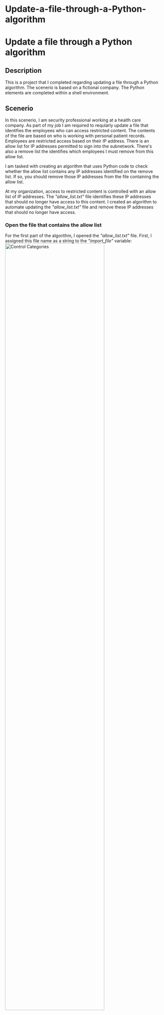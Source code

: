 # Update-a-file-through-a-Python-algorithm
<h1>Update a file through a Python algorithm</h1>

<h2>Description</h2>
This is a project that I completed regarding updating a file through a Python algorithm. The scenerio is based on a fictional company.
The Python elements are completed within a shell environment.

<br />

<h2>Scenerio</h2>

In this scenerio, I am security professional working at a health care company. As part of my job I am required to reqularly update a file that
identifies the employees who can access restricted content. The contents of the file are based on who is working with personal patient records.
Employees are restricted access based on their IP address. There is an allow list for IP addresses permitted to sign into the subnetwork.
There's also a remove list the identifies which employees I must remove from this allow list.

I am tasked with creating an algorithm that uses Python code to check whether the allow list contains any IP addresses identified on the remove list.
If so, you should remove those IP addresses from the file containing the allow list.

At my organization, access to restricted content is controlled with an allow list of IP addresses. The <em>"allow_list.txt"</em> file identifies these
IP addresses that should no longer have access to this content. I created an algorithm to automate updating the <em>"allow_list.txt"</em> file and remove
these IP addresses that should no longer have access.

<p >
<h3> Open the file that contains the allow list </h3>
For the first part of the algorithm, I opened the <em>"allow_list.txt"</em> file. First, I assigned this file name
as a string to the <em>"import_file"</em> variable:
  
<br align="center"/>
<img src="https://imgur.com/CLqvhQ0.png" height="80%" width="80%" alt="Control Categories"/>
<br />

Then, I used a <em>with</em> statement to open the file:

<br align="center"/>
<img src="https://imgur.com/G27SCfI.png" height="80%" width="80%" alt="Control Categories"/>
<br />
 
<h3> Describe the permissions string </h3>

The 10-character string can be deconstructed to determine who is authorized to access the
file and their specific permissions. The characters and what they represent are as follows:
- <b>1st character</b>: This character is either a <em>d</em> or hyphen <em>(-)</em> and indicates the file type. If it’s
a <em>d</em>, it’s a directory. If it’s a hyphen <em>(-)</em>, it’s a regular file.
-   <b>2nd-4th characters</b>: These characters indicate the read <em>(r)</em>, write <em>(w)</em>, and execute <em>(x)</em>
permissions for the user. When one of these characters is a hyphen <em>(-)</em> instead, it
indicates that this permission is not granted to the user.
-   <b>5th-7th characters</b>: These characters indicate the read <em>(r)</em>, write <em>(w)</em>, and execute <em>(x)</em>
permissions for the group. When one of these characters is a hyphen <em>(-)</em> instead, it
indicates that this permission is not granted for the group.
-   <b>8th-10th characters</b>: These characters indicate the read <em>(r)</em>, write <em>(w)</em>, and execute <em>(x)</em>
permissions for other. This owner type consists of all other users on the system apart
from the user and the group. When one of these characters is a hyphen <em>(-)</em> instead,
that indicates that this permission is not granted for other.

For example, the file permissions for <em>project_t.txt</em> are <em>-rw-rw-r--</em>. Since the first
character is a hyphen <em>(-)</em>, this indicates that <em>project_t.txt</em> is a file, not a directory. The
second, fifth, and eighth characters are all <em>(r)</em>, which indicates that user, group, and other all have
read permissions. The third and sixth characters are <em>(w)</em>, which indicates that only the user and
group have write permissions. No one has execute permissions for <em>project_t.txt</em>.

<br />

<h3>Change file permissions</h3>

The organization determined that other shouldn't have write access to any of their files. To
comply with this, I referred to the file permissions that I previously returned. I determined
<em>project_k.txt</em> must have the write access removed for other.

The following code demonstrates how I used Linux commands to do this:

<br/>
<img src="https://imgur.com/uEcfgI7.png" height="80%" width="80%" alt="Control Categories"/>
<br />

The first two lines of the screenshot display the commands I entered, and the other lines
display the output of the second command. The <em>chmod</em> command changes the permissions on
files and directories. The first argument indicates what permissions should be changed, and
the second argument specifies the file or directory. In this example, I removed write
permissions from other for the <em>project_k.txt</em> file. After this, I used <em>ls -la</em> to review the
updates I made.


<br />

<h3>Changing file permissions on hidden file</h3>

The research team at my organization recently archived project_x.txt. They do not want
anyone to have write access to this project, but the user and group should have read access.

The following code demonstrates how I used Linux commands to change the permissions:

<br/>
<img src="https://imgur.com/OUoRCU8.png" height="80%" width="80%" alt="Compliance Checklist choices"/>
<br />

The first two lines of the screenshot display the commands I entered, and the other lines
display the output of the second command. I know <em>.project_x.txt</em> is a hidden file because
it starts with a period <em>(.)</em>. In this example, I removed write permissions from the user and
group, and added read permissions to the group. I removed write permissions from the user
with <em>u-w</em>. Then, I removed write permissions from the group with <em>g-w</em>, and added read
permissions to the group with <em>g+r</em>.


<br />

<h3>Change directory permissions</h3>

My organization only wants the <em>researcher2</em> user to have access to the <em>drafts</em> directory
and its contents. This means that no one other than <em>researcher2</em> should have execute
permissions.

The following code demonstrates how I used Linux commands to change the permissions:


<br/>
<img src="https://imgur.com/VGs0H0M.png" height="80%" width="80%" alt="Risk Assessment"/>
<br />

The first two lines of the screenshot display the commands I entered, and the other lines
display the output of the second command. I previously determined that the group had
execute permissions, so I used the <em>chmod</em> command to remove them. The <em>researcher2</em> user
already had execute permissions, so they did not need to be added.

<br />

<h3>Summary</h3>

I changed multiple permissions to match the level of authorization my organization wanted for
files and directories in the <em>projects</em> directory. The first step in this was using <em>ls -la</em> to
check the permissions for the directory. This informed my decisions in the following steps. I
then used the <em>chmod</em> command multiple times to change the permissions on files and
directories
